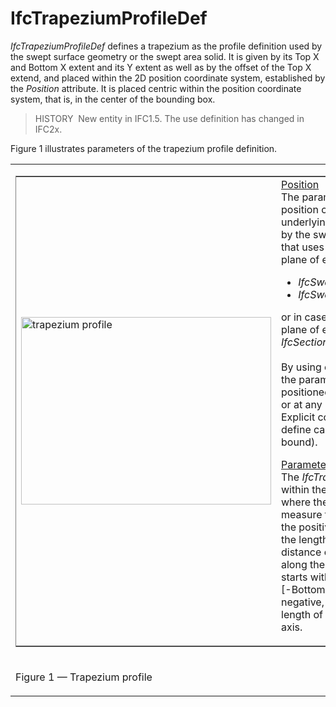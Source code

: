 IfcTrapeziumProfileDef
======================

_IfcTrapeziumProfileDef_ defines a trapezium as the profile definition used by the swept surface geometry or the swept area solid. It is given by its Top X and Bottom X extent and its Y extent as well as by the offset of the Top X extend, and placed within the 2D position coordinate system, established by the _Position_ attribute. It is placed centric within the position coordinate system, that is, in the center of the bounding box.

> HISTORY&nbsp; New entity in IFC1.5. The use definition has changed in IFC2x.

Figure 1 illustrates parameters of the trapezium profile definition.

<table><tr><td>
<table frame="border" width="100%">
  <tbody>
    <tr>
      <td width="420"><img src="../../../../../../figures/ifctrapeziumprofiledef-layout1.gif" alt="trapezium profile" border="0" height="300" width="400"></td>
      <td align="left" valign="top" width="100%"><u>Position</u>
      <br>
The parameterized profile defines its own position coordinate system.
The underlying
coordinate system is defined by the swept surface or swept area solid
that uses the profile definition. It is the xy plane of either:
      <ul>
        <li style="font-style: italic;">IfcSweptSurface.Position</li>
        <li style="font-style: italic;">IfcSweptAreaSolid.Position</li>
      </ul>
or in case of sectioned spines the xy plane of each list member of <span style="font-style: italic;">IfcSectionedSpine.CrossSectionPositions.</span>
      <br>
      <br>
By using offsets of the position location, the parameterized profile
can be positioned centric (using x,y offsets = 0.), or at any position
relative to the profile. Explicit coordinate offsets are used to define
cardinal points (e.g. upper-left bound).
      <p><u>Parameter</u>
      <br>
The <em>IfcTrapeziumProfileDef</em>
is defined within the position
coordinate system, where the <em>BottomDim</em>
defines the length
measure for the bottom line (half along the positive x-axis) and the <em>YDim</em>
defines the length measure for the parallel distance of bottom and top
line (half along the positive y-axis). The top line starts with a
distance of <em>TopXOffset</em>
from [-BottomLine/2,YDim] (which can be
negative, zero, or positive) and has a length of <em>TopXDim</em>
along
the positive x-axis.</p>
      </td>
    </tr>
  </tbody>
</table>
</td></tr>
<tr><td><p class="figure">Figure 1 &mdash; Trapezium profile</p></td></tr>
</table>
